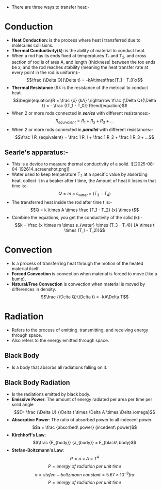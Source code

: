 - There are three ways to transfer heat:-
# Conduction

- **Heat Conduction**: is the process where heat i transferred due to molecules collisions.
- **Thermal Conductivity(k)**: is the ability of material to conduct heat.
- When a rod has its ends fixed at temperatures T<sub>1</sub> and T<sub>2</sub>, and cross section of rod is of area A, and length (thickness) between the too ends be x, and the rod reaches stability (meaning the heat transfer rate at every point in the rod is uniform):-
$$\frac {\Delta Q}{\Delta t} = -kA\times\frac{T_1 - T_0}x$$
- **Thermal Resistance** (R): is the resistance of the metrical to conduct heat.
$$\begin{equation}R = \frac {x} {kA} \rightarrow \frac {\Delta Q}{\Delta t} = - \frac {(T_1 - T_0)} R\end{equation}$$
- When 2 or more rods connected in ***series*** with different resistances:-
$$R_{equivalent} = R_1 + R_2 + R_3 + ...$$
- When 2 or more rods connected in ***parallel*** with different resistances:-
$$\frac 1 R_{equivalent} = \frac 1 R_1 + \frac 1 R_2 + \frac 1 R_3 + ...$$
## Searle's apparatus:-
- This is a device to measure thermal conductivity of a solid.
![[2025-08-04-192614_screenshot.png]]
- Water used to keep temperature T<sub>2</sub> at a specific value by absorbing heat, collect it in a beaker after t time, the Amount of heat it loses in that time is:-
$$Q = m \times s_{water} \times (T_3 - T_4)$$
- The transferred heat inside the rod after time t is:-
$$Q = k \times A \times \frac {T_1 - T_2} {x} \times t$$
- Combine the equations, you get the conductivity of the solid (k):-
$$k = \frac {x \times m \times s_{water} \times (T_3 - T_4)} {A \times t \times (T_1 - T_2)}$$

# Convection
- Is a process of transferring heat through the motion of the heated material itself.
- **Forced Convection** is convection when material is forced to move (like a bump).
- **Natural/Free Convection** is convection when material is moved by differences in density.
$$\frac {\Delta Q}{\Delta t} = -kA\Delta T$$
# Radiation
- Refers to the process of emitting, transmitting, and receiving energy through space.
- Also refers to the energy emitted through space.

## Black Body
- Is a body that absorbs all radiations falling on it.
## Black Body Radiation
- Is the radiations emitted by black body.
- **Emissive Power**: The amount of energy radiated per area per time per solid angle
$$E= \frac {\Delta U} {\Delta t \times \Delta A \times \Delta \omega}$$
- **Absorptive Power**: The ratio of absorbed power to all indecent power.
$$a = \frac {absorbed\ power} {incedent\ power}$$
- **Kirchhoff's Law**:
$$\frac {E_{body}} {a_{body}} = E_{black\ body}$$
- **Stefan-Boltzmann's Law**:
$$P = \sigma \times A \times T^4$$
$$P = energy\ of\ radiation\ per\ unit\ time$$
$$\sigma = stefen-boltzmann\ constant = 5.67 \times 10^{-8} fra$$
$$P = energy\ of\ radiation\ per\ unit\ time$$